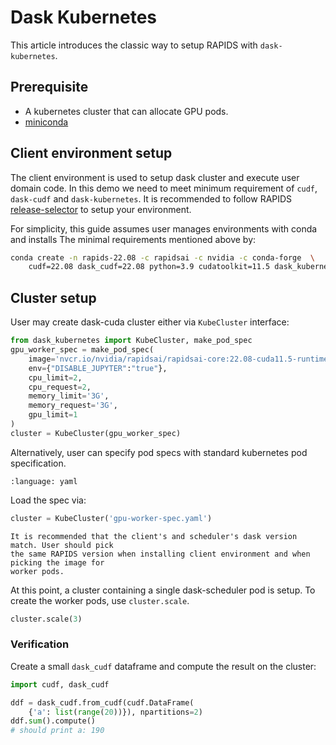 # Dask Kubernetes

This article introduces the classic way to setup RAPIDS with `dask-kubernetes`.

## Prerequisite

- A kubernetes cluster that can allocate GPU pods.
- [miniconda](https://docs.conda.io/en/latest/miniconda.html)

## Client environment setup

The client environment is used to setup dask cluster and execute user domain code.
In this demo we need to meet minimum requirement of `cudf`, `dask-cudf` and
`dask-kubernetes`. It is recommended to follow RAPIDS
[release-selector](https://docs.rapids.ai/install#selector) to setup your environment.

For simplicity, this guide assumes user manages environments with conda and installs
The minimal requirements mentioned above by:

```bash
conda create -n rapids-22.08 -c rapidsai -c nvidia -c conda-forge  \
    cudf=22.08 dask_cudf=22.08 python=3.9 cudatoolkit=11.5 dask_kubernetes
```

## Cluster setup

User may create dask-cuda cluster either via `KubeCluster` interface:

```python
from dask_kubernetes import KubeCluster, make_pod_spec
gpu_worker_spec = make_pod_spec(
    image='nvcr.io/nvidia/rapidsai/rapidsai-core:22.08-cuda11.5-runtime-ubuntu20.04-py3.9',
    env={"DISABLE_JUPYTER":"true"},
    cpu_limit=2,
    cpu_request=2,
    memory_limit='3G',
    memory_request='3G',
    gpu_limit=1
)
cluster = KubeCluster(gpu_worker_spec)
```

Alternatively, user can specify pod specs with standard kubernetes pod specification.

```{literalinclude} ./dask-kubernetes/gpu-worker-spec.yaml
:language: yaml
```

Load the spec via:

```python
cluster = KubeCluster('gpu-worker-spec.yaml')
```

```{note}
It is recommended that the client's and scheduler's dask version match. User should pick
the same RAPIDS version when installing client environment and when picking the image for
worker pods.
```

At this point, a cluster containing a single dask-scheduler pod is setup.
To create the worker pods, use `cluster.scale`.

```python
cluster.scale(3)
```

### Verification

Create a small `dask_cudf` dataframe and compute the result on the cluster:

```python
import cudf, dask_cudf

ddf = dask_cudf.from_cudf(cudf.DataFrame(
    {'a': list(range(20))}), npartitions=2)
ddf.sum().compute()
# should print a: 190
```

```{relatedexamples}

```
